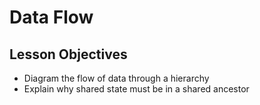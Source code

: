 # Data Flow

## Lesson Objectives

* Diagram the flow of data through a hierarchy
* Explain why shared state must be in a shared ancestor
